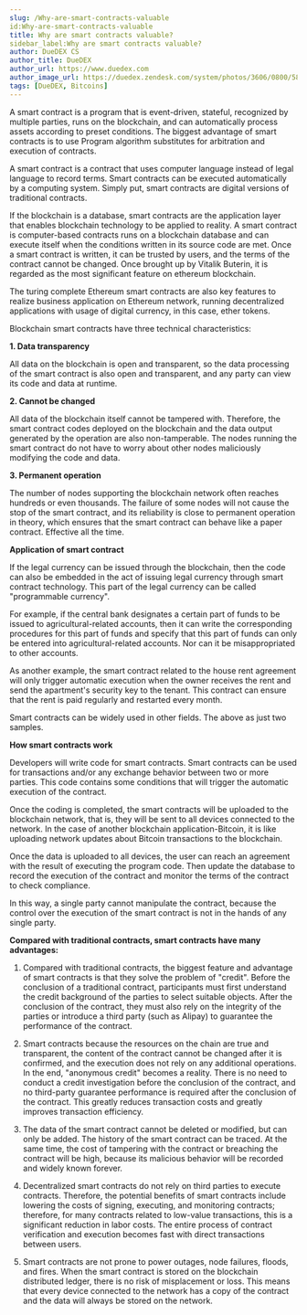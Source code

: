 ```yaml
---
slug: /Why-are-smart-contracts-valuable
id:Why-are-smart-contracts-valuable
title: Why are smart contracts valuable?
sidebar_label:Why are smart contracts valuable?
author: DueDEX CS
author_title: DueDEX
author_url: https://www.duedex.com
author_image_url: https://duedex.zendesk.com/system/photos/3606/0800/5893/twitter4.png
tags: [DueDEX, Bitcoins]
---
```




A smart contract is a program that is event-driven, stateful, recognized by multiple parties, runs on the blockchain, and can automatically process assets according to preset conditions. The biggest advantage of smart contracts is to use Program algorithm substitutes for arbitration and execution of contracts.
<!--truncate-->


A smart contract is a contract that uses computer language instead of legal language to record terms. Smart contracts can be executed automatically by a computing system. Simply put, smart contracts are digital versions of traditional contracts.

If the blockchain is a database, smart contracts are the application layer that enables blockchain technology to be applied to reality. A smart contract is computer-based contracts runs on a blockchain database and can execute itself when the conditions written in its source code are met. Once a smart contract is written, it can be trusted by users, and the terms of the contract cannot be changed. Once brought up by Vitalik Buterin, it is regarded as the most significant feature on ethereum blockchain.

The turing complete Ethereum smart contracts are also key features to realize business application on Ethereum network, running decentralized applications with usage of digital currency, in this case, ether tokens.

Blockchain smart contracts have three technical characteristics:

**1. Data transparency**

All data on the blockchain is open and transparent, so the data processing of the smart contract is also open and transparent, and any party can view its code and data at runtime.

**2. Cannot be changed**

All data of the blockchain itself cannot be tampered with. Therefore, the smart contract codes deployed on the blockchain and the data output generated by the operation are also non-tamperable. The nodes running the smart contract do not have to worry about other nodes maliciously modifying the code and data.

**3. Permanent operation**

The number of nodes supporting the blockchain network often reaches hundreds or even thousands. The failure of some nodes will not cause the stop of the smart contract, and its reliability is close to permanent operation in theory, which ensures that the smart contract can behave like a paper contract. Effective all the time.

**Application of smart contract**

If the legal currency can be issued through the blockchain, then the code can also be embedded in the act of issuing legal currency through smart contract technology. This part of the legal currency can be called "programmable currency".

For example, if the central bank designates a certain part of funds to be issued to agricultural-related accounts, then it can write the corresponding procedures for this part of funds and specify that this part of funds can only be entered into agricultural-related accounts. Nor can it be misappropriated to other accounts.

As another example, the smart contract related to the house rent agreement will only trigger automatic execution when the owner receives the rent and send the apartment's security key to the tenant. This contract can ensure that the rent is paid regularly and restarted every month.

Smart contracts can be widely used in other fields. The above as just two samples.

**How smart contracts work**

Developers will write code for smart contracts. Smart contracts can be used for transactions and/or any exchange behavior between two or more parties. This code contains some conditions that will trigger the automatic execution of the contract.

Once the coding is completed, the smart contracts will be uploaded to the blockchain network, that is, they will be sent to all devices connected to the network. In the case of another blockchain application-Bitcoin, it is like uploading network updates about Bitcoin transactions to the blockchain.

Once the data is uploaded to all devices, the user can reach an agreement with the result of executing the program code. Then update the database to record the execution of the contract and monitor the terms of the contract to check compliance.

In this way, a single party cannot manipulate the contract, because the control over the execution of the smart contract is not in the hands of any single party.

**Compared with traditional contracts, smart contracts have many advantages:**

1. Compared with traditional contracts, the biggest feature and advantage of smart contracts is that they solve the problem of "credit". Before the conclusion of a traditional contract, participants must first understand the credit background of the parties to select suitable objects. After the conclusion of the contract, they must also rely on the integrity of the parties or introduce a third party (such as Alipay) to guarantee the performance of the contract.

2. Smart contracts because the resources on the chain are true and transparent, the content of the contract cannot be changed after it is confirmed, and the execution does not rely on any additional operations. In the end, "anonymous credit" becomes a reality. There is no need to conduct a credit investigation before the conclusion of the contract, and no third-party guarantee performance is required after the conclusion of the contract. This greatly reduces transaction costs and greatly improves transaction efficiency.

3. The data of the smart contract cannot be deleted or modified, but can only be added. The history of the smart contract can be traced. At the same time, the cost of tampering with the contract or breaching the contract will be high, because its malicious behavior will be recorded and widely known forever.

4. Decentralized smart contracts do not rely on third parties to execute contracts. Therefore, the potential benefits of smart contracts include lowering the costs of signing, executing, and monitoring contracts; therefore, for many contracts related to low-value transactions, this is a significant reduction in labor costs. The entire process of contract verification and execution becomes fast with direct transactions between users.

5. Smart contracts are not prone to power outages, node failures, floods, and fires. When the smart contract is stored on the blockchain distributed ledger, there is no risk of misplacement or loss. This means that every device connected to the network has a copy of the contract and the data will always be stored on the network.

